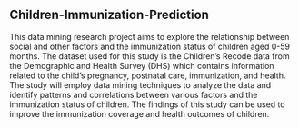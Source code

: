 ## Children-Immunization-Prediction
This data mining research project aims to explore the relationship between social and other factors and the immunization status of children aged 0-59 months. The dataset used for this study is the Children’s Recode data from the Demographic and Health Survey (DHS) which contains information related to the child’s pregnancy, postnatal care, immunization, and health. The study will employ data mining techniques to analyze the data and identify patterns and correlations between various factors
and the immunization status of children. The findings of this study can be used to improve the immunization coverage and health outcomes of children.
